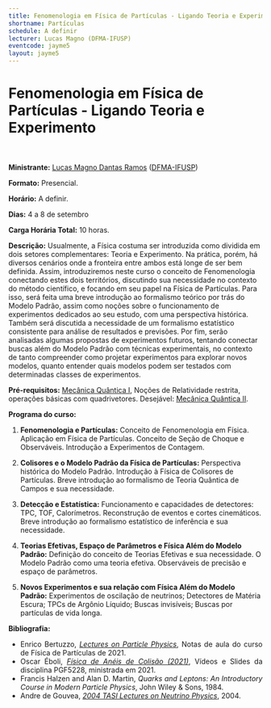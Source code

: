 ```yaml
---
title: Fenomenologia em Física de Partículas - Ligando Teoria e Experimento
shortname: Partículas
schedule: A definir
lecturer: Lucas Magno (DFMA-IFUSP)
eventcode: jayme5
layout: jayme5
---
```

# Fenomenologia em Física de Partículas - Ligando Teoria e Experimento <br><br>

**Ministrante:** [Lucas Magno Dantas Ramos](http://lattes.cnpq.br/8017445029431064) ([DFMA-IFUSP](https://portal.if.usp.br/fma/))

**Formato:** Presencial.

**Horário:** A definir.

**Dias:** 4 a 8 de setembro 

**Carga Horária Total:** 10 horas.

**Descrição:** Usualmente, a Física costuma ser introduzida como dividida em dois setores
complementares: Teoria e Experimento. Na prática, porém, há diversos cenários onde a
fronteira entre ambos está longe de ser bem definida. Assim, introduziremos neste curso o
conceito de Fenomenologia conectando estes dois territórios, discutindo sua necessidade
no contexto do método científico, e focando em seu papel na Física de Partículas. Para
isso, será feita uma breve introdução ao formalismo teórico por trás do Modelo Padrão,
assim como noções sobre o funcionamento de experimentos dedicados ao seu estudo, com
uma perspectiva histórica. Também será discutida a necessidade de um formalismo
estatístico consistente para análise de resultados e previsões. Por fim, serão analisadas
algumas propostas de experimentos futuros, tentando conectar buscas além do Modelo
Padrão com técnicas experimentais, no contexto de tanto compreender como projetar
experimentos para explorar novos modelos, quanto entender quais modelos podem ser
testados com determinadas classes de experimentos.

**Pré-requisitos:** [Mecânica Quântica I](https://uspdigital.usp.br/jupiterweb/obterDisciplina?sgldis=4302403&verdis=1), Noções de Relatividade restrita, operações básicas com quadrivetores. Desejável: [Mecânica Quântica II](https://uspdigital.usp.br/jupiterweb/obterDisciplina?sgldis=4302404&verdis=1).

**Programa do curso:**

1. **Fenomenologia e Partículas:** Conceito de Fenomenologia em Física. Aplicação em Física de Partículas. Conceito
de Seção de Choque e Observáveis. Introdução a Experimentos de Contagem.

2. **Colisores e o Modelo Padrão da Física de Partículas:** Perspectiva histórica do Modelo Padrão. Introdução à Física de Colisores de
Partículas. Breve introdução ao formalismo de Teoria Quântica de Campos e sua
necessidade.

3. **Detecção e Estatística:** Funcionamento e capacidades de detectores: TPC, TOF, Calorímetros.
Reconstrução de eventos e cortes cinemáticos. Breve introdução ao formalismo estatístico
de inferência e sua necessidade.

4. **Teorias Efetivas, Espaço de Parâmetros e Física Além do Modelo Padrão:** Definição do conceito de Teorias Efetivas e sua necessidade. O Modelo Padrão como uma teoria efetiva. Observáveis de precisão e espaço de parâmetros.

5. **Novos Experimentos e sua relação com Física Além do Modelo Padrão:**
Experimentos de oscilação de neutrinos; Detectores de Matéria Escura; TPCs de
Argônio Líquido; Buscas invisíveis; Buscas por partículas de vida longa.

**Bibliografia:**

<div style="text-align: justify">
 <ul>
  <li> Enrico Bertuzzo, <i> <a href="fmatrm.if.usp.br/~enrico/SM/Particle_Physics_Book.pdf">Lectures on Particle Physics</a></i>, Notas de aula do curso de Física de Partículas de 2021. </li>
  
  <li> Oscar Éboli, <i> <a href="https://edisciplinas.usp.br/course/view.php?id=85265">Física de Anéis de Colisão (2021)</a></i>, Vídeos e Slides da disciplina PGF5228, ministrada em 2021. </li>
  
   <li> Francis Halzen and Alan D. Martin, <i>Quarks and Leptons: An Introductory Course in
Modern Particle Physics</i>, John Wiley & Sons, 1984. </li>
  
   <li> Andre de Gouvea, <i> <a href= "https://arxiv.org/abs/hep-ph/0411274">2004 TASI Lectures on Neutrino Physics</a></i>, 2004. </li>
 </ul>
</div>
